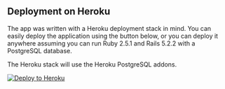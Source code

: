 ## Deployment on Heroku

The app was written with a Heroku deployment stack in mind. You can easily deploy the application using the button below, or you can deploy it anywhere assuming you can run Ruby 2.5.1 and Rails 5.2.2 with a PostgreSQL database.

The Heroku stack will use the Heroku PostgreSQL addons.

[![Deploy to Heroku](https://www.herokucdn.com/deploy/button.png)](https://heroku.com/deploy)
